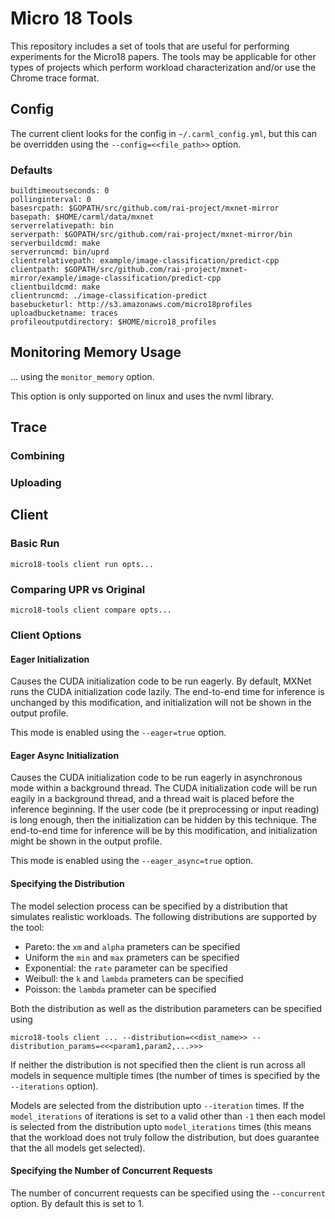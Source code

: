 # Micro 18 Tools

This repository includes a set of tools that are useful for performing experiments for the Micro18 papers.
The tools may be applicable for other types of projects which perform workload characterization and/or use the Chrome trace format.

## Config

The current client looks for the config in `~/.carml_config.yml`, but this can be overridden using the `--config=<<file_path>>` option.

### Defaults

```
buildtimeoutseconds: 0
pollinginterval: 0
basesrcpath: $GOPATH/src/github.com/rai-project/mxnet-mirror
basepath: $HOME/carml/data/mxnet
serverrelativepath: bin
serverpath: $GOPATH/src/github.com/rai-project/mxnet-mirror/bin
serverbuildcmd: make
serverruncmd: bin/uprd
clientrelativepath: example/image-classification/predict-cpp
clientpath: $GOPATH/src/github.com/rai-project/mxnet-mirror/example/image-classification/predict-cpp
clientbuildcmd: make
clientruncmd: ./image-classification-predict
basebucketurl: http://s3.amazonaws.com/micro18profiles
uploadbucketname: traces
profileoutputdirectory: $HOME/micro18_profiles
```

## Monitoring Memory Usage

... using the `monitor_memory` option.

This option is only supported on linux and uses the nvml library.

## Trace

### Combining

### Uploading

## Client

### Basic Run

```
micro18-tools client run opts...
```

### Comparing UPR vs Original

```
micro18-tools client compare opts...
```

### Client Options

#### Eager Initialization

Causes the CUDA initialization code to be run eagerly.
By default, MXNet runs the CUDA initialization code lazily.
The end-to-end time for inference is unchanged by this modification, and initialization will not be shown in the output profile.

This mode is enabled using the `--eager=true` option.

#### Eager Async Initialization

Causes the CUDA initialization code to be run eagerly in asynchronous mode within a background thread.
The CUDA initialization code will be run eagily in a background thread, and a thread wait is placed before the inference beginning.
If the user code (be it preprocessing or input reading) is long enough, then the initialization can be hidden by this technique.
The end-to-end time for inference will be by this modification, and initialization might be shown in the output profile.

This mode is enabled using the `--eager_async=true` option.

#### Specifying the Distribution

The model selection process can be specified by a distribution that simulates realistic workloads.
The following distributions are supported by the tool:

* Pareto: the `xm` and `alpha` prameters can be specified
* Uniform the `min` and `max` prameters can be specified
* Exponential: the `rate` parameter can be specified
* Weibull: the `k` and `lambda` prameters can be specified
* Poisson: the `lambda` prameter can be specified

Both the distribution as well as the distribution parameters can be specified using

```
micro18-tools client ... --distribution=<<dist_name>> --distribution_params=<<<param1,param2,...>>>
```

If neither the distribution is not specified then the client is run across all models in sequence multiple times (the number of times is specified by the `--iterations` option).

Models are selected from the distribution upto `--iteration` times.
If the `model_iterations` of iterations is set to a valid other than `-1` then each model is selected from the distribution upto `model_iterations` times (this means that the workload does not truly follow the distribution, but does guarantee that the all models get selected).

#### Specifying the Number of Concurrent Requests

The number of concurrent requests can be specified using the `--concurrent` option.
By default this is set to 1.
